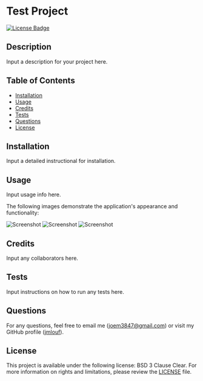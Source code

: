 # Test Project
[![License Badge](https://img.shields.io/badge/license-BSD%203%20Clause%20Clear-green)](./LICENSE)

## Description
    
Input a description for your project here.
    
## Table of Contents

- [Installation](#installation)
- [Usage](#usage)
- [Credits](#credits)
- [Tests](#tests)
- [Questions](#questions)
- [License](#license)

## Installation

Input a detailed instructional for installation.

## Usage

Input usage info here.

The following images demonstrate the application's appearance and functionality:

![Screenshot](./assets/images/screenshot-1.png)
![Screenshot](./assets/images/screenshot-2.png)
![Screenshot](./assets/images/screenshot-3.png)

## Credits

Input any collaborators here.

## Tests

Input instructions on how to run any tests here.

## Questions

For any questions, feel free to email me ([joem3847@gmail.com](mailto:joem3847@gmail.com)) or visit my GitHub profile ([jmlouf](https://github.com/jmlouf/)).

## License

This project is available under the following license: BSD 3 Clause Clear. For more information on rights and limitations, please review the [LICENSE](./LICENSE) file.
    
